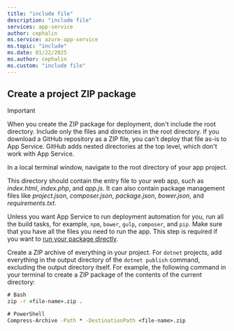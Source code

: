```yaml
---
title: "include file"
description: "include file"
services: app-service
author: cephalin
ms.service: azure-app-service
ms.topic: "include"
ms.date: 01/22/2025
ms.author: cephalin
ms.custom: "include file"
---
```


## Create a project ZIP package

> [!IMPORTANT]
> When you create the ZIP package for deployment, don't include the root directory. Include only the files and directories in the root directory. If you download a GitHub repository as a ZIP file, you can't deploy that file as-is to App Service. GitHub adds nested directories at the top level, which don't work with App Service.
>

In a local terminal window, navigate to the root directory of your app project.

This directory should contain the entry file to your web app, such as _index.html_, _index.php_, and _app.js_. It can also contain package management files like _project.json_, _composer.json_, _package.json_, _bower.json_, and _requirements.txt_.

Unless you want App Service to run deployment automation for you, run all the build tasks, for example, `npm`, `bower`, `gulp`, `composer`, and `pip`. Make sure that you have all the files you need to run the app. This step is required if you want to [run your package directly](../articles/app-service/deploy-run-package.md).

Create a ZIP archive of everything in your project. For `dotnet` projects, add everything in the output directory of the `dotnet publish` command, excluding the output directory itself. For example, the following command in your terminal to create a ZIP package of the contents of the current directory:

```cmd
# Bash
zip -r <file-name>.zip .

# PowerShell
Compress-Archive -Path * -DestinationPath <file-name>.zip
```
